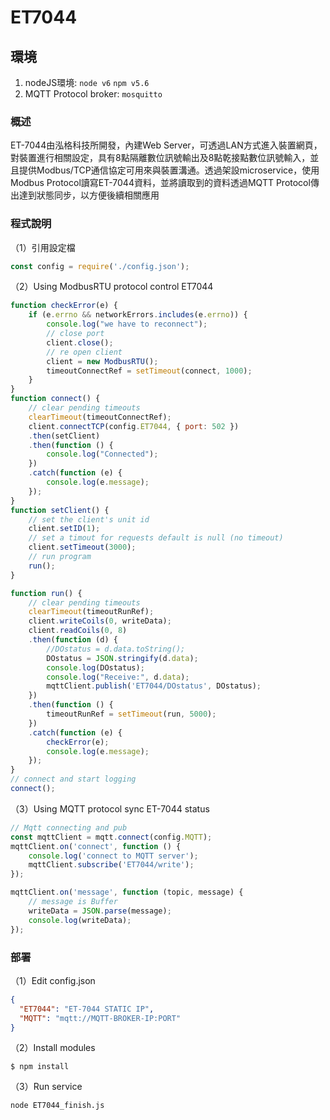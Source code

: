 # ET7044

## 環境
1. nodeJS環境:
`node v6`
`npm v5.6`
2. MQTT Protocol broker:
`mosquitto`

### 概述
ET-7044由泓格科技所開發，內建Web Server，可透過LAN方式進入裝置網頁，對裝置進行相關設定，具有8點隔離數位訊號輸出及8點乾接點數位訊號輸入，並且提供Modbus/TCP通信協定可用來與裝置溝通。透過架設microservice，使用Modbus Protocol讀寫ET-7044資料，並將讀取到的資料透過MQTT Protocol傳出達到狀態同步，以方便後續相關應用

### 程式說明
（1）引用設定檔
```javascript
const config = require('./config.json');
```
（2）Using ModbusRTU protocol control ET7044
```javascript
function checkError(e) {
    if (e.errno && networkErrors.includes(e.errno)) {
        console.log("we have to reconnect");
        // close port
        client.close();
        // re open client
        client = new ModbusRTU();
        timeoutConnectRef = setTimeout(connect, 1000);
    }
}
function connect() {
    // clear pending timeouts
    clearTimeout(timeoutConnectRef);
    client.connectTCP(config.ET7044, { port: 502 })
    .then(setClient)
    .then(function () {
        console.log("Connected");
    })
    .catch(function (e) {
        console.log(e.message);
    });
}
function setClient() {
    // set the client's unit id
    client.setID(1);
    // set a timout for requests default is null (no timeout)
    client.setTimeout(3000);
    // run program
    run();
}

function run() {
    // clear pending timeouts
    clearTimeout(timeoutRunRef);
    client.writeCoils(0, writeData);
    client.readCoils(0, 8)
    .then(function (d) {
        //DOstatus = d.data.toString();
        DOstatus = JSON.stringify(d.data);
        console.log(DOstatus);
        console.log("Receive:", d.data);
        mqttClient.publish('ET7044/DOstatus', DOstatus);
    })
    .then(function () {
        timeoutRunRef = setTimeout(run, 5000);
    })
    .catch(function (e) {
        checkError(e);
        console.log(e.message);
    });
}
// connect and start logging
connect();
```

（3）Using MQTT protocol sync ET-7044 status
```javascript
// Mqtt connecting and pub
const mqttClient = mqtt.connect(config.MQTT);
mqttClient.on('connect', function () {
    console.log('connect to MQTT server');
    mqttClient.subscribe('ET7044/write');
});

mqttClient.on('message', function (topic, message) {
    // message is Buffer
    writeData = JSON.parse(message);
    console.log(writeData);
});
```

### 部署
（1）Edit config.json
```json
{
  "ET7044": "ET-7044 STATIC IP",
  "MQTT": "mqtt://MQTT-BROKER-IP:PORT"
}
```

（2）Install modules
```
$ npm install
```

（3）Run service
```
node ET7044_finish.js
```